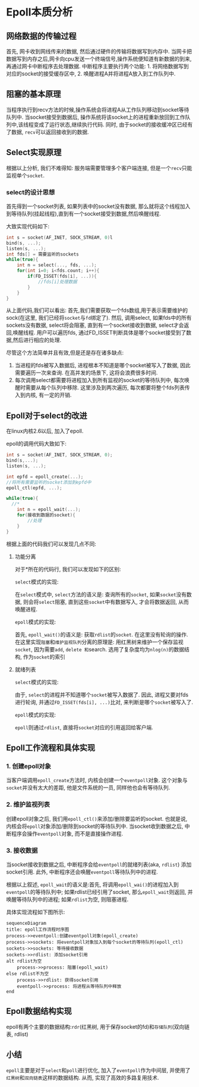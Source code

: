 # Epoll本质分析

## 网络数据的传输过程

首先, 网卡收到网线传来的数据, 然后通过硬件的传输将数据写到内存中. 当网卡把数据写到内存之后,网卡向cpu发送一个终端信号,操作系统便知道有新数据的到来,再通过网卡中断程序去处理数据. 中断程序主要执行两个功能: 1. 将网络数据写到对应的socket的接受缓存区中, 2. 唤醒进程A并将进程A放入到工作队列中.

## 阻塞的基本原理

当程序执行到recv方法的时候,操作系统会将进程A从工作队列移动到socket等待队列中. 当socket接受到数据后, 操作系统将该socket上的进程重新放回到工作队列中,该线程变成了运行状态,继续执行代码. 同时, 由于socket的接收缓冲区已经有了数据, `recv`可以返回接收到的数据.

## Select实现原理

根据以上分析, 我们不难得知: 服务端需要管理多个客户端连接, 但是一个`recv`只能监视单个`socket`.

### select的设计思想

首先得到一个socket列表, 如果列表中的socket没有数据, 那么就将这个线程加入到等待队列(挂起线程),直到有一个socket接受到数据,然后唤醒线程.

大致实现代码如下:

```c
int s = socket(AF_INET, SOCK_STREAM, 0)l
bind(s, ...);
listen(s, ...);
int fds[] = 需要监听的sockets
while(true){
	int n = select(..., fds, ...);
	for(int i=0; i<fds.count; i++){
		if(FD_ISSET(fds[i], ...)){
			//fds[i]处理数据
		}
	}
}
```

从上面代码,我们可以看出: 首先,我们需要获取一个fds数组,用于表示需要维护的sock(在这里, 我们已经将`socket`与`fd`绑定了). 然后, 调用select, 如果fds中的所有sockets没有数据, select将会阻塞, 直到有一个socket接收到数据, select才会返回,唤醒线程. 用户可以遍历fds, 通过FD_ISSET判断具体是哪个socket接受到了数据,然后进行相应的处理.

尽管这个方法简单并且有效,但是还是存在诸多缺点:

1. 当进程的fds被写入数据后, 进程根本不知道是哪个socket被写入了数据, 因此需要遍历一次来查询. 在高并发的场景下, 这将会浪费很多时间.
2. 每次调用select都需要将进程加入到所有监视的socket的等待队列中, 每次唤醒时需要从每个队列中移除. 这里涉及到两次遍历, 每次都要将整个fds列表传入到内核, 有一定的开销.

## Epoll对于select的改进

在linux内核2.6以后, 加入了epoll.

epoll的调用代码大致如下:

```C
int s = socket(AF_INET, SOCK_STREAM, 0);
bind(s,...);
listen(s, ...);

int epfd = epoll_create(...);
//将所有需要监听的socket添加到epfd中
epoll_ctl(epfd, ...);

while(true){
  //*
	int n = epoll_wait(...);
	for(接收到数据的socket){
		//处理
	}
}
```

根据上面的代码我们可以发现几点不同:

1. 功能分离

   对于*所在的代码行, 我们可以发现如下的区别:

   `select`模式的实现:

   在`select`模式中, `select`方法的语义是: 查询所有的`socket`, 如果`socket`没有数据, 则会将`select`阻塞, 直到这些`socket`中有数据写入, 才会将数据返回, 从而唤醒进程.

   `epoll`模式的实现:

   首先, `epoll_wait()`的语义是: 获取`rdlist`的`socket`. 在这里没有轮询的操作. 在这里实现`阻塞`和`维护监视队列`分离的原理是: 用红黑树来维护一个保存监视`socket`, 因为需要`add`, `delete 和`search. 选用了复杂度均为`nlog(n)`的数据结构, 作为`socket`的索引

2. 就绪列表

   `select`模式的实现:

   由于, `select`的进程并不知道哪个`socket`被写入数据了. 因此, 进程又要对fds进行轮询, 并通过`FD_ISSET(fds[i], ...)`比对, 来判断是哪个`socket`被写入了.

   `epoll`模式的实现:

   `epoll`则通过`rdlist`, 直接将`socket`对应的引用返回给客户端.

## Epoll工作流程和具体实现

### 1. 创建epoll对象

当客户端调用`epoll_create`方法时, 内核会创建一个`eventpoll`对象. 这个对象与`socket`并没有太大的差距, 他是文件系统的一员, 同样他也会有等待队列.

### 2. 维护监视列表

创建epoll对象之后, 我们用`epoll_ctl()`来添加/删除要监听的socket. 也就是说, 内核会将`epoll`对象添加/删除到socket的等待队列中. 当socket收到数据之后, 中断程序会操作`eventpoll`对象, 而不是直接操作进程.

### 3. 接收数据

当socket接收到数据之后, 中断程序会给`eventpoll`的就绪列表(aka, `rdlist`) 添加socket引用. 此外, 中断程序还会唤醒`eventpoll`等待队列中的进程.

根据以上叙述, `epoll_wait`的语义是:首先, 将调用`epoll_wai()`的进程加入到`eventpoll`的等待队列中; 如果rdlist已经引用了socket, 那么`epoll_wait`则返回, 并唤醒等待队列中的进程; 如果`rdlist`为空, 则阻塞进程. 

具体实现流程如下图所示:

```mermaid
sequenceDiagram
title: epoll工作流程时序图
process->>eventpoll:创建eventpoll对象(epoll_create)
process->>sockets: 将eventpoll对象加入到每个socket的等待队列(epoll_ctl)
sockets->>sockets: 等待接收数据
sockets->>rdlist: 添加socket引用
alt rdlist为空
	process->>process: 阻塞(epoll_wait)
else rdlist不为空
	process->>rdlist: 获得socket引用
	eventpoll->>process: 将进程从等待队列中释放
end

```

## Epoll数据结构实现

epoll有两个主要的数据结构:`rdr`(红黑树, 用于保存socket的fd)和`存储队列`(双向链表, rdlist)

## 小结

`epoll`主要是对于`select`和`poll`进行优化, 加入了`eventpoll`作为中间层, 并使用了`红黑树`和`双向链表`这样的数据结构. 从而, 实现了高效的多路复用技术.